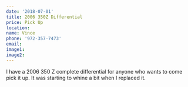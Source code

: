 ```yaml
---
date: '2018-07-01'
title: 2006 350Z Differential
price: Pick Up
location:
name: Vince
phone: '972-357-7473'
email:
image1:
image2:
---
```


I have a 2006 350 Z complete differential for anyone who wants to come pick it up. It was starting to whine a bit when I replaced it.
